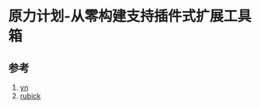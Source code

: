 # 原力计划-从零构建支持插件式扩展工具箱
## 参考
1. [yn](https://github.com/purocean/yn)
2. [rubick](https://github.com/rubickCenter/rubick)